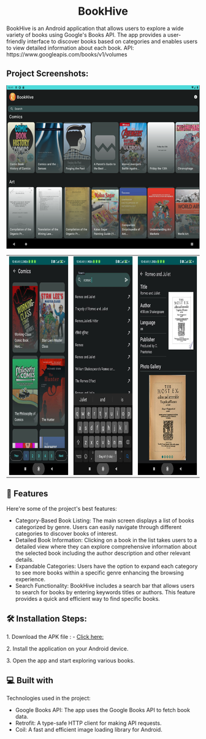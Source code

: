 <h1 align="center" id="title">BookHive</h1>

<p id="description">BookHive is an Android application that allows users to explore a wide variety of books using Google's Books API. The app provides a user-friendly interface to discover books based on categories and enables users to view detailed information about each book.
API: https://www.googleapis.com/books/v1/volumes
</p>

<h2>Project Screenshots:</h2>

<img src="https://raw.githubusercontent.com/prafullKrRj/Bookhive/master/Images/TAB1.png" alt="project-screenshot" width="609" height="426/">
<table>
  <tr>
    <td>
      <img src="https://raw.githubusercontent.com/prafullKrRj/Bookhive/master/Images/WhatsApp%20Image%202023-11-14%20at%2010.44.14_0fe17ae3.jpg" alt="project-screenshot" width="290" height="570">
    </td>
    <td>
      <img src="https://raw.githubusercontent.com/prafullKrRj/Bookhive/master/Images/WhatsApp%20Image%202023-11-14%20at%2010.44.15_066bd41c.jpg" alt="project-screenshot" width="290" height="570">
    </td>
    <td>
      <img src="https://raw.githubusercontent.com/prafullKrRj/Bookhive/master/Images/WhatsApp%20Image%202023-11-14%20at%2010.44.15_98049c28.jpg" alt="project-screenshot" width="290" height="570">
    </td>
  </tr>
</table>
  
<h2>🧐 Features</h2>

Here're some of the project's best features:

*   Category-Based Book Listing: The main screen displays a list of books categorized by genre. Users can easily navigate through different categories to discover books of interest.
*   Detailed Book Information: Clicking on a book in the list takes users to a detailed view where they can explore comprehensive information about the selected book including the author description and other relevant details.
*   Expandable Categories: Users have the option to expand each category to see more books within a specific genre enhancing the browsing experience.
*   Search Functionality: BookHive includes a search bar that allows users to search for books by entering keywords titles or authors. This feature provides a quick and efficient way to find specific books.

<h2>🛠️ Installation Steps:</h2>

<p>1. Download the APK file : - <a href="https://github.com/prafullKrRj/Bookhive/raw/master/BookHive.apk"> Click here: </a>  </p>

<p>2. Install the application on your Android device.</p>

<p>3. Open the app and start exploring various books.</p>
  
<h2>💻 Built with</h2>

Technologies used in the project:

*   Google Books API: The app uses the Google Books API to fetch book data. 
*   Retrofit: A type-safe HTTP client for making API requests.
*   Coil: A fast and efficient image loading library for Android.
